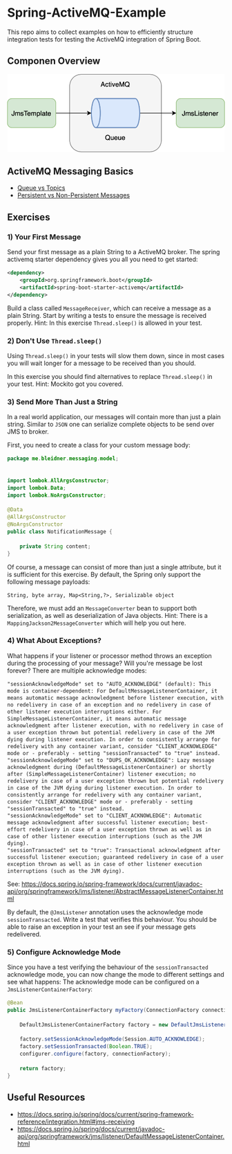 # Spring-ActiveMQ-Example

This repo aims to collect examples on how to efficiently structure integration tests for testing the
ActiveMQ integration of Spring Boot.

## Componen Overview

![components.png](/img/components.png)

## ActiveMQ Messaging Basics

- [Queue vs Topics](https://activemq.apache.org/how-does-a-queue-compare-to-a-topic)
- [Persistent vs Non-Persistent Messages](https://activemq.apache.org/what-is-the-difference-between-persistent-and-non-persistent-delivery.html)

## Exercises

### 1) Your First Message
Send your first message as a plain String to a ActiveMQ broker. 
The spring activemq starter dependency gives you all you need to get started:

```xml
<dependency>
    <groupId>org.springframework.boot</groupId>
    <artifactId>spring-boot-starter-activemq</artifactId>
</dependency>
```

Build a class called `MessageReceiver`, which can receive a message as a plain String.
Start by writing a tests to ensure the message is received properly. 
Hint: In this exercise `Thread.sleep()` is allowed in your test.

### 2) Don't Use `Thread.sleep()`

Using `Thread.sleep()` in your tests will slow them down, since in most cases you will wait
longer for a message to be received than you should.

In this exercise you should find alternatives to replace `Thread.sleep()` in your test.
Hint: Mockito got you covered.

### 3) Send More Than Just a String
In a real world application, our messages will contain more than just a plain string. Similar to `JSON` one can 
serialize complete objects to be send over JMS to broker.

First, you need to create a class for your custom message body:

```java
package me.bleidner.messaging.model;


import lombok.AllArgsConstructor;
import lombok.Data;
import lombok.NoArgsConstructor;

@Data
@AllArgsConstructor
@NoArgsConstructor
public class NotificationMessage {

    private String content;
}
```

Of course, a message can consist of more than just a single attribute, but it is sufficient for this exercise.
By default, the Spring only support the following message payloads:
    
    String, byte array, Map<String,?>, Serializable object 

Therefore, we must add an `MessageConverter` bean to support both serialization, as well as deserialization of Java objects.
Hint: There is a `MappingJackson2MessageConverter` which will help you out here.

### 4) What About Exceptions?
What happens if your listener or processor method throws an exception during the processing of your message? Will you're message be lost forever? 
There are multiple acknowledge modes:

```text
"sessionAcknowledgeMode" set to "AUTO_ACKNOWLEDGE" (default): This mode is container-dependent: For DefaultMessageListenerContainer, it means automatic message acknowledgment before listener execution, with no redelivery in case of an exception and no redelivery in case of other listener execution interruptions either. For SimpleMessageListenerContainer, it means automatic message acknowledgment after listener execution, with no redelivery in case of a user exception thrown but potential redelivery in case of the JVM dying during listener execution. In order to consistently arrange for redelivery with any container variant, consider "CLIENT_ACKNOWLEDGE" mode or - preferably - setting "sessionTransacted" to "true" instead.
"sessionAcknowledgeMode" set to "DUPS_OK_ACKNOWLEDGE": Lazy message acknowledgment during (DefaultMessageListenerContainer) or shortly after (SimpleMessageListenerContainer) listener execution; no redelivery in case of a user exception thrown but potential redelivery in case of the JVM dying during listener execution. In order to consistently arrange for redelivery with any container variant, consider "CLIENT_ACKNOWLEDGE" mode or - preferably - setting "sessionTransacted" to "true" instead.
"sessionAcknowledgeMode" set to "CLIENT_ACKNOWLEDGE": Automatic message acknowledgment after successful listener execution; best-effort redelivery in case of a user exception thrown as well as in case of other listener execution interruptions (such as the JVM dying).
"sessionTransacted" set to "true": Transactional acknowledgment after successful listener execution; guaranteed redelivery in case of a user exception thrown as well as in case of other listener execution interruptions (such as the JVM dying).
```

See: https://docs.spring.io/spring-framework/docs/current/javadoc-api/org/springframework/jms/listener/AbstractMessageListenerContainer.html

By default, the `@JmsListener` annotation uses the acknowledge mode `sessionTransacted`. Write a test that verifies this behaviour.
You should be able to raise an exception in your test an see if your message gets redelivered.

### 5) Configure Acknowledge Mode
Since you have a test verifying the behaviour of the `sessionTransacted` acknowledge mode, you can now change the mode to different settings and see what happens:
The acknowledge mode can be configured on a `JmsListenerContainerFactory`:

```java
@Bean
public JmsListenerContainerFactory myFactory(ConnectionFactory connectionFactory, DefaultJmsListenerContainerFactoryConfigurer configurer) {

    DefaultJmsListenerContainerFactory factory = new DefaultJmsListenerContainerFactory();

    factory.setSessionAcknowledgeMode(Session.AUTO_ACKNOWLEDGE);
    factory.setSessionTransacted(Boolean.TRUE);
    configurer.configure(factory, connectionFactory);

    return factory;
}
```

## Useful Resources

- https://docs.spring.io/spring/docs/current/spring-framework-reference/integration.html#jms-receiving
- https://docs.spring.io/spring/docs/current/javadoc-api/org/springframework/jms/listener/DefaultMessageListenerContainer.html
